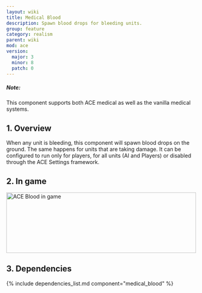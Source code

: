 ```yaml
---
layout: wiki
title: Medical Blood
description: Spawn blood drops for bleeding units.
group: feature
category: realism
parent: wiki
mod: ace
version:
  major: 3
  minor: 8
  patch: 0
---
```


<div class="panel callout">
    <h5>Note:</h5>
    <p>This component supports both ACE medical as well as the vanilla medical systems.</p>
</div>

## 1. Overview

When any unit is bleeding, this component will spawn blood drops on the ground. The same happens for units that are taking damage. It can be configured to run only for players, for all units (AI and Players) or disabled through the ACE Settings framework.

## 2. In game

<img src="{{ site.baseurl }}/img/wiki/feature/ace_blood_screen.jpg" width="500" height="160" alt="ACE Blood in game" />

## 3. Dependencies

{% include dependencies_list.md component="medical_blood" %}
